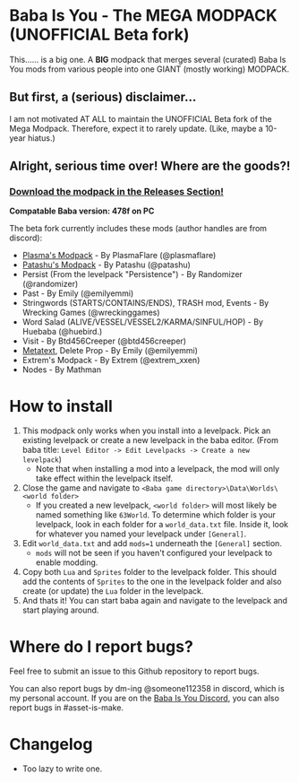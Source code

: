 # Baba Is You - The MEGA MODPACK (UNOFFICIAL Beta fork)

This...... is a big one. A **BIG** modpack that merges several (curated) Baba Is You mods from various people into one GIANT (mostly working) MODPACK.

## But first, a (serious) disclaimer...
I am not motivated AT ALL to maintain the UNOFFICIAL Beta fork of the Mega Modpack. Therefore, expect it to rarely update. (Like, maybe a 10-year hiatus.)

## Alright, serious time over! Where are the goods?!
### [Download the modpack in the Releases Section!](https://github.com/oooccceeeaaannn/baba-mega-modpack-beta-fork/releases)

**Compatable Baba version: 478f on PC**

The beta fork currently includes these mods (author handles are from discord):
- [Plasma's Modpack](https://github.com/PlasmaFlare/plasma-baba-mods) - By PlasmaFlare (@plasmaflare)
- [Patashu's Modpack](https://github.com/Patashu/Baba-is-You-Pata-Redux-Mods) - By Patashu (@patashu)
- Persist (From the levelpack "Persistence") - By Randomizer (@randomizer)
- Past - By Emily (@emilyemmi)
- Stringwords (STARTS/CONTAINS/ENDS), TRASH mod, Events - By Wrecking Games (@wreckinggames)
- Word Salad (ALIVE/VESSEL/VESSEL2/KARMA/SINFUL/HOP) - By Huebaba (@huebird.)
- Visit - By Btd456Creeper (@btd456creeper)
- [Metatext](https://github.com/EmilyEmmi/Baba-Is-You---Metatext-Mod), Delete Prop - By Emily (@emilyemmi)
- Extrem's Modpack - By Extrem (@extrem_xxen)
- Nodes - By Mathman

# How to install
1. This modpack only works when you install into a levelpack. Pick an existing levelpack or create a new levelpack in the baba editor. (From baba title: `Level Editor -> Edit Levelpacks -> Create a new levelpack`)
    - Note that when installing a mod into a levelpack, the mod will only take effect within the levelpack itself.
2. Close the game and navigate to `<Baba game directory>\Data\Worlds\<world folder>`
    - If you created a new levelpack, `<world folder>` will most likely be named something like `63World`. To determine which folder is your levelpack, look in each folder for a `world_data.txt` file. Inside it, look for whatever you named your levelpack under `[General]`.
3. Edit `world_data.txt` and add `mods=1` underneath the `[General]` section.
    - `mods` will not be seen if you haven't configured your levelpack to enable modding.
4. Copy both `Lua` and `Sprites` folder to the levelpack folder. This should add the contents of `Sprites` to the one in the levelpack folder and also create (or update) the `Lua` folder in the levelpack.
5. And thats it! You can start baba again and navigate to the levelpack and start playing around.

# Where do I report bugs?
Feel free to submit an issue to this Github repository to report bugs.

You can also report bugs by dm-ing @someone112358 in discord, which is my personal account. If you are on the [Baba Is You Discord](https://discord.gg/GGbUUse), you can also report bugs in #asset-is-make.


# Changelog
- Too lazy to write one.
